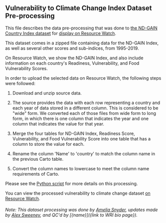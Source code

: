 ## Vulnerability to Climate Change Index Dataset Pre-processing
This file describes the data pre-processing that was done to [the ND-GAIN Country Index dataset](https://gain.nd.edu/our-work/country-index/) for [display on Resource Watch](https://preproduction.resourcewatch.org/data/explore/cli029a-Vulnerability-to-Climate-Change-Index).

This dataset comes in a zipped file containing data for the ND-GAIN Index, as well as several other scores and sub-indices, from 1995-2019.

On Resource Watch, we show the ND-GAIN Index, and also include information on each country's Readiness, Vulnerability, and Food Vulnerability Scores.

In order to upload the selected data on Resource Watch, the following steps were followed:

1. Download and unzip source data.

2. The source provides the data with each row representing a country and each year of data stored in a different column. This is considered to be "wide" form. We converted each of those files from wide form to long form, in which there is one column that indicates the year and one column that indicates the value for that year.

3. Merge the four tables for ND-GAIN Index, Readiness Score, Vulnerability, and Food Vulnerability Score into one table that has a column to store the value for each.

4. Rename the column 'Name' to 'country' to match the column name in the previous Carto table. 

5. Convert the column names to lowercase to meet the column name requirements of Carto.

Please see the [Python script](https://github.com/resource-watch/data-pre-processing/blob/master/cli_029a_vulnerability_to_climate_change/cli_029a_vulnerability_to_climate_change_processing.py) for more details on this processing.

You can view the processed vulnerability to climate change dataset [on Resource Watch](https://preproduction.resourcewatch.org/data/explore/cli029a-Vulnerability-to-Climate-Change-Index).

###### Note: This dataset processing was done by [Amelia Snyder](https://www.wri.org/profile/amelia-snyder), updates made by [Alex Sweeney](https://github.com/alxswny), and QC'd by [{name}]({link to WRI bio page}).
